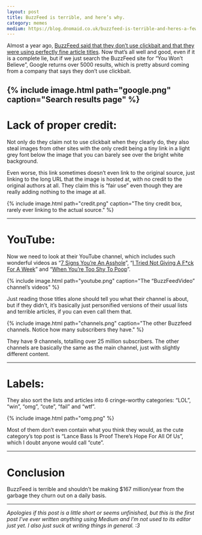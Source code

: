 ```yaml
---
layout: post
title: BuzzFeed is terrible, and here’s why.
category: memes
medium: https://blog.dnomaid.co.uk/buzzfeed-is-terrible-and-heres-a-few-reasons-why-d0fcadf7e3e7
---
```


Almost a year ago, [BuzzFeed said that they don’t use clickbait and that they were using perfectly fine article titles](https://www.buzzfeed.com/bensmith/why-buzzfeed-doesnt-do-clickbait). Now that’s all well and good, even if it is a complete lie, but if we just search the BuzzFeed site for “You Won’t Believe”, Google returns over 5000 results, which is pretty absurd coming from a company that says they don’t use clickbait.

{% include image.html path="google.png" caption="Search results page" %}
---

# Lack of proper credit:
Not only do they claim not to use clickbait when they clearly do, they also steal images from other sites with the only credit being a tiny link in a light grey font below the image that you can barely see over the bright white background.

Even worse, this link sometimes doesn’t even link to the original source, just linking to the long URL that the image is hosted at, with no credit to the original authors at all. They claim this is “fair use” even though they are really adding nothing to the image at all.

{% include image.html path="credit.png" caption="The tiny credit box, rarely ever linking to the actual source." %}

---

# YouTube:
Now we need to look at their YouTube channel, which includes such wonderful videos as “[7 Signs You’re An Asshole](https://www.youtube.com/watch?v=4pUaooE0dLE)”, “[I Tried Not Giving A F*ck For A Week](https://www.youtube.com/watch?v=nurVP7U7m1M)” and “[When You’re Too Shy To Poop](https://www.youtube.com/watch?v=XCLNhs9oZgM)”.

{% include image.html path="youtube.png" caption="The “BuzzFeedVideo” channel’s videos" %}

Just reading those titles alone should tell you what their channel is about, but if they didn’t, it’s basically just personified versions of their usual lists and terrible articles, if you can even call them that.

{% include image.html path="channels.png" caption="The other Buzzfeed channels. Notice how many subscribers they have." %}

They have 9 channels, totalling over 25 million subscribers. The other channels are basically the same as the main channel, just with slightly different content.

---

# Labels:
They also sort the lists and articles into 6 cringe-worthy categories: “LOL”, “win”, “omg”, “cute”, “fail” and “wtf”.

{% include image.html path="omg.png" %}

Most of them don’t even contain what you think they would, as the cute category’s top post is “Lance Bass Is Proof There’s Hope For All Of Us”, which I doubt anyone would call “cute”.

---

# Conclusion
BuzzFeed is terrible and shouldn’t be making $167 million/year from the garbage they churn out on a daily basis.

---

*Apologies if this post is a little short or seems unfinished, but this is the first post I’ve ever written anything using Medium and I’m not used to its editor just yet. I also just suck at writing things in general. :3*
